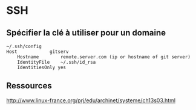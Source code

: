 # SSH

## Spécifier la clé à utiliser pour un domaine

```
~/.ssh/config
Host            gitserv
    Hostname        remote.server.com (ip or hostname of git server)
    IdentityFile    ~/.ssh/id_rsa
    IdentitiesOnly yes
```

## Ressources
http://www.linux-france.org/prj/edu/archinet/systeme/ch13s03.html

